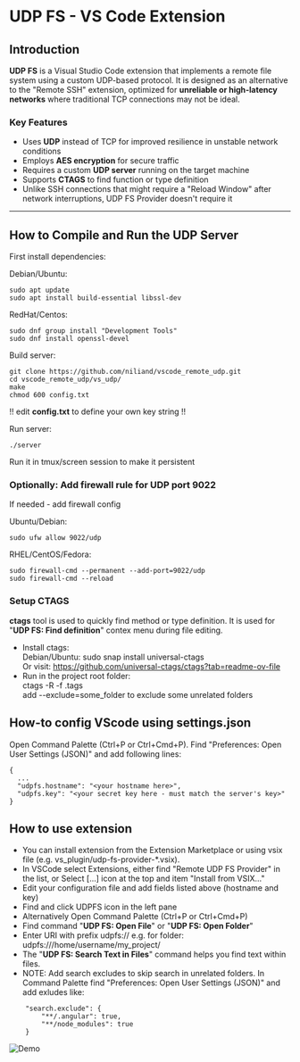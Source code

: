 
# UDP FS - VS Code Extension

## Introduction

**UDP FS** is a Visual Studio Code extension that implements a remote file system using a custom UDP-based protocol. It is designed as an alternative to the "Remote SSH" extension, optimized for **unreliable or high-latency networks** where traditional TCP connections may not be ideal.

### Key Features

- Uses **UDP** instead of TCP for improved resilience in unstable network conditions  
- Employs **AES encryption** for secure traffic  
- Requires a custom **UDP server** running on the target machine
- Supports **CTAGS** to find function or type definition
- Unlike SSH connections that might require a "Reload Window" after network interruptions, UDP FS Provider doesn't require it

---

## How to Compile and Run the UDP Server
First install dependencies:

Debian/Ubuntu:
~~~
sudo apt update
sudo apt install build-essential libssl-dev
~~~

RedHat/Centos:
~~~
sudo dnf group install "Development Tools"
sudo dnf install openssl-devel
~~~

Build server:
~~~
git clone https://github.com/niliand/vscode_remote_udp.git
cd vscode_remote_udp/vs_udp/
make
chmod 600 config.txt
~~~
!! edit **config.txt** to define your own key string !!

Run server:
~~~
./server
~~~

Run it in tmux/screen session to make it persistent

### Optionally: Add firewall rule for UDP port 9022
If needed - add firewall config

Ubuntu/Debian:
~~~
sudo ufw allow 9022/udp
~~~

RHEL/CentOS/Fedora:
~~~
sudo firewall-cmd --permanent --add-port=9022/udp
sudo firewall-cmd --reload
~~~

### Setup CTAGS
**ctags** tool is used to quickly find method or type definition. It is used for "**UDP FS: Find definition**" contex menu during file editing.
- Install ctags:  
  Debian/Ubuntu: sudo snap install universal-ctags  
  Or visit: https://github.com/universal-ctags/ctags?tab=readme-ov-file
- Run in the project root folder:  
  ctags -R -f .tags  
  add --exclude=some_folder to exclude some unrelated folders

## How-to config VScode using settings.json ###
Open Command Palette (Ctrl+P or Ctrl+Cmd+P). Find "Preferences: Open User Settings (JSON)" and add following lines:
~~~
{
  ...
  "udpfs.hostname": "<your hostname here>",
  "udpfs.key": "<your secret key here - must match the server's key>"
}
~~~

## How to use extension
- You can install extension from the Extension Marketplace or using vsix file (e.g. vs_plugin/udp-fs-provider-*.vsix).
- In VSCode select Extensions, either find "Remote UDP FS Provider" in the list, or Select [...] icon at the top and item "Install from VSIX..."
- Edit your configuration file and add fields listed above (hostname and key)
- Find and click UDPFS icon in the left pane
- Alternatively Open Command Palette (Ctrl+P or Ctrl+Cmd+P)
- Find command "**UDP FS: Open File**" or "**UDP FS: Open Folder**"
- Enter URI with prefix udpfs:// e.g. for folder: udpfs:///home/username/my_project/
- The "**UDP FS: Search Text in Files**" command helps you find text within files.
- NOTE: Add search excludes to skip search in unrelated folders. In Command Palette find "Preferences: Open User Settings (JSON)" and add exludes like:
~~~
    "search.exclude": {
        "**/.angular": true,
        "**/node_modules": true
    }
~~~

![Demo](example1.gif)  
